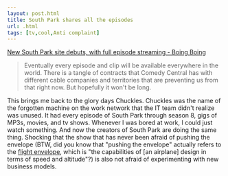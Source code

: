 ```yaml
---
layout: post.html
title: South Park shares all the episodes
url: .html
tags: [tv,cool,Anti complaint]
---
```

[New South Park site debuts, with full episode streaming - Boing Boing](http://www.boingboing.net/2008/03/24/new-south-park-site.html)

> Eventually every episode and clip will be available everywhere in the world. There is a tangle of contracts that Comedy Central has with different cable companies and territories that are preventing us from that right now. But hopefully it won't be long.

This brings me back to the glory days Chuckles. Chuckles was the name of the forgotten machine on the work network that the IT team didn't realize was unused. It had every episode of South Park through season 8, gigs of MP3s, movies, and tv shows. Whenever I was bored at work, I could just watch something. And now the creators of South Park are doing the same thing. Shocking that the show that has never been afraid of pushing the envelope (BTW, did you know that "pushing the envelope" actually refers to the [flight envelope](http://en.wikipedia.org/wiki/Pushing_the_envelope), which is "the capabilities of [an airplane] design in terms of speed and altitude"?) is also not afraid of experimenting with new business models.
